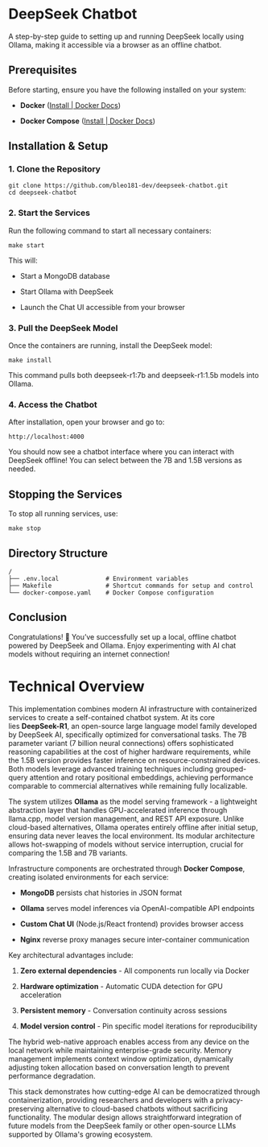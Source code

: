 # DeepSeek  Chatbot

A step-by-step guide to setting up and running DeepSeek locally using Ollama, making it accessible via a browser as an offline chatbot.

## Prerequisites

Before starting, ensure you have the following installed on your system:

- **Docker** ([Install | Docker Docs](https://docs.docker.com/engine/install/))
    
- **Docker Compose** ([Install | Docker Docs](https://docs.docker.com/compose/install/))
    

## Installation & Setup

### 1. Clone the Repository

```
git clone https://github.com/bleo181-dev/deepseek-chatbot.git
cd deepseek-chatbot
```


### 2. Start the Services

Run the following command to start all necessary containers:

```
make start
```

This will:

- Start a MongoDB database
    
- Start Ollama with DeepSeek
    
- Launch the Chat UI accessible from your browser
    

### 3. Pull the DeepSeek Model

Once the containers are running, install the DeepSeek model:

```
make install
```

This command pulls both deepseek-r1:7b and deepseek-r1:1.5b models into Ollama.

### 4. Access the Chatbot

After installation, open your browser and go to:

```
http://localhost:4000
```

You should now see a chatbot interface where you can interact with DeepSeek offline! You can select between the 7B and 1.5B versions as needed.

## Stopping the Services

To stop all running services, use:

```
make stop
```

## Directory Structure

```
/
├── .env.local             # Environment variables
├── Makefile               # Shortcut commands for setup and control
└── docker-compose.yaml    # Docker Compose configuration
```

## Conclusion

Congratulations! 🎉 You’ve successfully set up a local, offline chatbot powered by DeepSeek and Ollama. Enjoy experimenting with AI chat models without requiring an internet connection!


# Technical Overview

This implementation combines modern AI infrastructure with containerized services to create a self-contained chatbot system. At its core lies **DeepSeek-R1**, an open-source large language model family developed by DeepSeek AI, specifically optimized for conversational tasks. The 7B parameter variant (7 billion neural connections) offers sophisticated reasoning capabilities at the cost of higher hardware requirements, while the 1.5B version provides faster inference on resource-constrained devices. Both models leverage advanced training techniques including grouped-query attention and rotary positional embeddings, achieving performance comparable to commercial alternatives while remaining fully localizable.

The system utilizes **Ollama** as the model serving framework - a lightweight abstraction layer that handles GPU-accelerated inference through llama.cpp, model version management, and REST API exposure. Unlike cloud-based alternatives, Ollama operates entirely offline after initial setup, ensuring data never leaves the local environment. Its modular architecture allows hot-swapping of models without service interruption, crucial for comparing the 1.5B and 7B variants.

Infrastructure components are orchestrated through **Docker Compose**, creating isolated environments for each service:

- **MongoDB** persists chat histories in JSON format
    
- **Ollama** serves model inferences via OpenAI-compatible API endpoints
    
- **Custom Chat UI** (Node.js/React frontend) provides browser access
    
- **Nginx** reverse proxy manages secure inter-container communication
    

Key architectural advantages include:

1. **Zero external dependencies** - All components run locally via Docker
    
2. **Hardware optimization** - Automatic CUDA detection for GPU acceleration
    
3. **Persistent memory** - Conversation continuity across sessions
    
4. **Model version control** - Pin specific model iterations for reproducibility
    

The hybrid web-native approach enables access from any device on the local network while maintaining enterprise-grade security. Memory management implements context window optimization, dynamically adjusting token allocation based on conversation length to prevent performance degradation.

This stack demonstrates how cutting-edge AI can be democratized through containerization, providing researchers and developers with a privacy-preserving alternative to cloud-based chatbots without sacrificing functionality. The modular design allows straightforward integration of future models from the DeepSeek family or other open-source LLMs supported by Ollama's growing ecosystem.